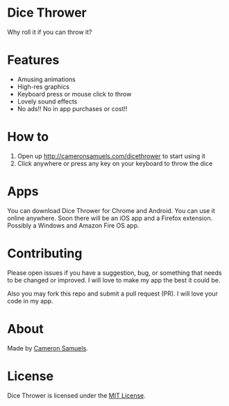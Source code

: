 # Dice Thrower
Why roll it if you can throw it?

# Features
- Amusing animations
- High-res graphics
- Keyboard press or mouse click to throw
- Lovely sound effects
- No ads!! No in app purchases or cost!!

# How to
1. Open up <http://cameronsamuels.com/dicethrower> to start using it
2. Click anywhere or press any key on your keyboard to throw the dice

# Apps
You can download Dice Thrower for Chrome and Android. You can use it online anywhere. Soon there will be an iOS app and a Firefox extension. Possibly a Windows and Amazon Fire OS app.

# Contributing
Please open issues if you have a suggestion, bug, or something that needs to be changed or improved. I will love to make my app the best it could be.

Also you may fork this repo and submit a pull request (PR). I will love your code in my app.

# About
Made by [Cameron Samuels](http://cameronsamuels.com).

# License
Dice Thrower is licensed under the [MIT License](LICENSE).
